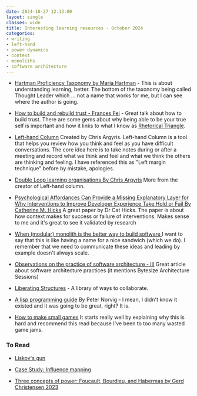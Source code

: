 ```yaml
---
date: 2024-10-27 12:13:00
layout: single
classes: wide
title: Interesting learning resources - October 2024 
categories:
- writing
- left-hand
- power dynamics
- context
- monoliths
- software architecture
---
```


* [Hartman Proficiency Taxonomy by Maria Hartman](https://marianhartman.com/proficiency-taxonomy) - This is about understanding learning, better. The bottom of the taxonomy being called Thought Leader which ... not a name that works for me, but I can see where the author is going. 

* [How to build and rebuild trust - Frances Fei](https://www.ted.com/talks/frances_frei_how_to_build_and_rebuild_trust?subtitle=en) - Great talk about how to build trust. There are some gems about why being able to be your true self is important and how it links to what I know as [Rhetorical Triangle](https://simple.wikipedia.org/wiki/Rhetorical_Triangle).

* [Left-hand Column](https://leadingperformance.com.au/wp-content/uploads/2016/07/5.5-Left-Hand-Column.pdf) Created by Chris Argyris. Left-hand Column is a tool that helps you review how you think and feel as you have difficult conversations. The core idea here is to take notes during or after a meeting and record what we think and feel and what we think the others are thinking and feeling. I have referenced this as "Left margin technique" before by mistake, apologies.  

* [Double Loop learning organisations By Chris Argyris](https://hbr.org/1977/09/double-loop-learning-in-organizations) More from the creator of Left-hand column. 

* [Psychological Affordances Can Provide a Missing Explanatory Layer for Why Interventions to Improve Developer Experience Take Hold or Fail By Catherine M. Hicks](https://osf.io/preprints/psyarxiv/qz43x) A great paper by Dr Cat Hicks. The paper is about how context makes for success or failure of interventions. Makes sense to me and it's great to see it validated by research  

* [When (‌modular) monolith is the better way to build software ](https://www.thoughtworks.com/en-us/insights/blog/microservices/modular-monolith-better-way-build-software) I want to say that this is like having a name for a nice sandwich (which we do). I remember that we need to communicate these ideas and leading by example doesn't always scale. 


* [Observations on the practice of software architecture - III](https://techlead.net/observations-on-the-practice-of-software-architecture-part-3/) Great article about software architecture practices (it mentions Bytesize Architecture Sessions)

* [Liberating Structures](https://www.liberatingstructures.com/) - A library of ways to collaborate.

* [A lisp programming guide](https://notebooklm.google.com/notebook/04b2d776-89dc-4ee4-b8f7-5da57632f58b) By Peter Norvig - I mean, I didn't know it existed and it was going to be great, right? It is.


* [How to make small games](https://farawaytimes.blogspot.com/2023/02/how-to-make-good-small-games.html) It starts really well by explaining why this is hard and recommend this read because  I've been to too many wasted game jams. 


### To Read 

* [Liskov's gun](https://www.baldurbjarnason.com/2024/liskovs-gun/)

* [Case Study: Influence mapping](https://charleslambdin.com/planful-influence/)

* [Three concepts of power: Foucault, Bourdieu, and Habermas by Gerd Christensen 2023](https://journals.sagepub.com/doi/full/10.1177/17577438231187129) 


